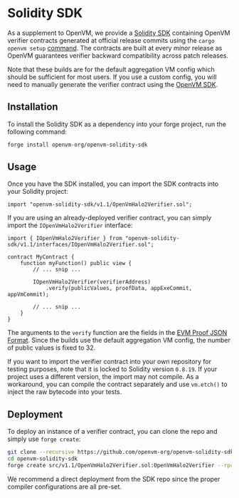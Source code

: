 # Solidity SDK

As a supplement to OpenVM, we provide a [Solidity SDK](https://github.com/openvm-org/openvm-solidity-sdk) containing OpenVM verifier contracts generated at official release commits using the `cargo openvm setup` [command](../advanced-usage/sdk.md#setup). The contracts are built at every _minor_ release as OpenVM guarantees verifier backward compatibility across patch releases. 

Note that these builds are for the default aggregation VM config which should be sufficient for most users. If you use a custom config, you will need to manually generate the verifier contract using the [OpenVM SDK](../advanced-usage/sdk.md).

## Installation

To install the Solidity SDK as a dependency into your forge project, run the following command:

```bash
forge install openvm-org/openvm-solidity-sdk
```

## Usage

Once you have the SDK installed, you can import the SDK contracts into your Solidity project:

```solidity
import "openvm-solidity-sdk/v1.1/OpenVmHalo2Verifier.sol";
```

If you are using an already-deployed verifier contract, you can simply import the `IOpenVmHalo2Verifier` interface:

```solidity
import { IOpenVmHalo2Verifier } from "openvm-solidity-sdk/v1.1/interfaces/IOpenVmHalo2Verifier.sol";

contract MyContract {
    function myFunction() public view {
        // ... snip ...

        IOpenVmHalo2Verifier(verifierAddress)
            .verify(publicValues, proofData, appExeCommit, appVmCommit);

        // ... snip ...
    }
}
```

The arguments to the `verify` function are the fields in the [EVM Proof JSON Format](./verify.md#evm-proof-json-format).
Since the builds use the default aggregation VM config, the number of public values is fixed to 32.

If you want to import the verifier contract into your own repository for testing purposes, note that it is locked to Solidity version `0.8.19`. If your project uses a different version, the import may not compile. As a workaround, you can compile the contract separately and use `vm.etch()` to inject the raw bytecode into your tests.

## Deployment

To deploy an instance of a verifier contract, you can clone the repo and simply use `forge create`:

```bash
git clone --recursive https://github.com/openvm-org/openvm-solidity-sdk.git
cd openvm-solidity-sdk
forge create src/v1.1/OpenVmHalo2Verifier.sol:OpenVmHalo2Verifier --rpc-url $RPC --private-key $PRIVATE_KEY --broadcast
```

We recommend a direct deployment from the SDK repo since the proper compiler configurations are all pre-set.
